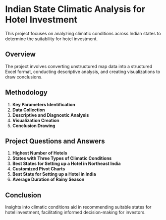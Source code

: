 # Indian State Climatic Analysis for Hotel Investment

This project focuses on analyzing climatic conditions across Indian states to determine the suitability for hotel investment.

## Overview
The project involves converting unstructured map data into a structured Excel format, conducting descriptive analysis, and creating visualizations to draw conclusions.

## Methodology
1. **Key Parameters Identification**
2. **Data Collection**
3. **Descriptive and Diagnostic Analysis**
4. **Visualization Creation**
5. **Conclusion Drawing**

## Project Questions and Answers
1. **Highest Number of Hotels**
2. **States with Three Types of Climatic Conditions**
3. **Best States for Setting up a Hotel in Northeast India**
4. **Customized Pivot Charts**
5. **Best State for Setting up a Hotel in India**
6. **Average Duration of Rainy Season**

## Conclusion
Insights into climatic conditions aid in recommending suitable states for hotel investment, facilitating informed decision-making for investors.

